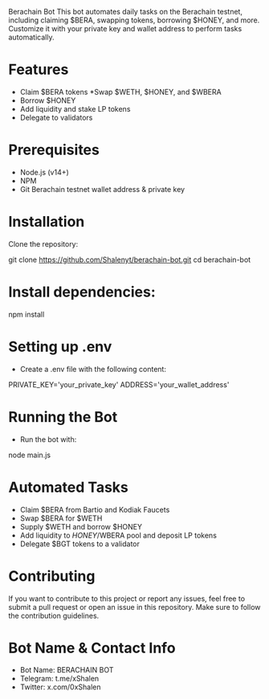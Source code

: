 Berachain Bot
This bot automates daily tasks on the Berachain testnet, including claiming $BERA, swapping tokens, borrowing $HONEY, and more. Customize it with your private key and wallet address to perform tasks automatically.

# Features
* Claim $BERA tokens
*Swap $WETH, $HONEY, and $WBERA
* Borrow $HONEY
* Add liquidity and stake LP tokens
* Delegate to validators

# Prerequisites
* Node.js (v14+)
* NPM
* Git
Berachain testnet wallet address & private key

# Installation
Clone the repository:

git clone https://github.com/Shalenyt/berachain-bot.git
cd berachain-bot

# Install dependencies:

npm install

# Setting up .env
* Create a .env file with the following content:

PRIVATE_KEY='your_private_key'
ADDRESS='your_wallet_address'

# Running the Bot
* Run the bot with:

node main.js

# Automated Tasks
* Claim $BERA from Bartio and Kodiak Faucets
* Swap $BERA for $WETH
* Supply $WETH and borrow $HONEY
* Add liquidity to $HONEY/$WBERA pool and deposit LP tokens
* Delegate $BGT tokens to a validator

# Contributing
If you want to contribute to this project or report any issues, feel free to submit a pull request or open an issue in this repository. Make sure to follow the contribution guidelines.

# Bot Name & Contact Info

* Bot Name: BERACHAIN BOT
* Telegram: t.me/xShalen
* Twitter: x.com/0xShalen
